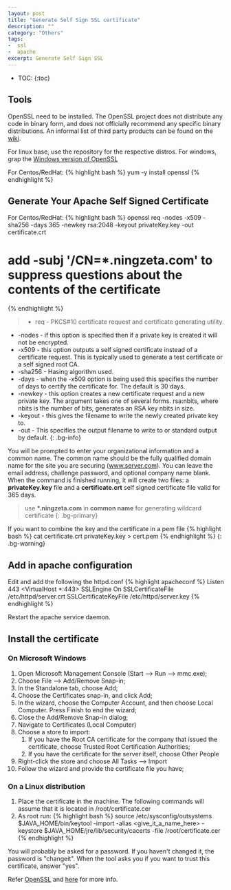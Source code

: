 ```yaml
---
layout: post
title: "Generate Self Sign SSL certificate"
description: ""
category: "Others"
tags:
-  ssl
-  apache
excerpt: Generate Self Sign SSL
---
```

* TOC:
{:toc}

## Tools
OpenSSL need to be installed. The OpenSSL project does not distribute any code in binary form, and does not officially recommend any specific binary distributions. An informal list of third party products can be found on the [wiki][]. 

For linux base, use the repository for the respective distros. For windows, grap the [Windows version of OpenSSL][]

For Centos/RedHat:
{% highlight bash %}
yum -y install openssl
{% endhighlight %}

##	Generate Your Apache Self Signed Certificate
For Centos/RedHat:
{% highlight bash %}
openssl req -nodes -x509 -sha256 -days 365 -newkey rsa:2048 -keyout privateKey.key -out certificate.crt

# add -subj '/CN=*.ningzeta.com' to suppress questions about the contents of the certificate

{% endhighlight %}

> * req - PKCS#10 certificate request and certificate generating utility.
* -nodes - if this option is specified then if a private key is created it will not be encrypted.
* -x509	- this option outputs a self signed certificate instead of a certificate request. This is typically used to generate a test certificate or a self signed root CA.
* -sha256 - Hasing algorithm used.
* -days - when the -x509 option is being used this specifies the number of days to certify the certificate for. The default is 30 days.
* -newkey - this option creates a new certificate request and a new private key. The argument takes one of several forms. rsa:nbits, where nbits is the number of bits, generates an RSA key nbits in size.
* -keyout - this gives the filename to write the newly created private key to.
* -out - This specifies the output filename to write to or standard output by default.
{: .bg-info}

You will be prompted to enter your organizational information and a common name. The common name should be the fully qualified domain name for the site you are securing (www.server.com). You can leave the email address, challenge password, and optional company name blank. When the command is finished running, it will create two files: a __privateKey.key__ file and a __certificate.crt__ self signed certificate file valid for 365 days.

> use __*.ningzeta.com__ in __common name__ for generating wildcard certificate
{: .bg-primary}

If you want to combine the key and the certificate in a pem file
{% highlight bash %}
cat certificate.crt privateKey.key > cert.pem
{% endhighlight %}
{: .bg-warning}

##	Add in apache configuration
Edit and add the following the httpd.conf
{% highlight apacheconf %}
Listen 443
<VirtualHost *:443>
   SSLEngine On
   SSLCertificateFile /etc/httpd/server.crt
   SSLCertificateKeyFile /etc/httpd/server.key
</VirtualHost>
{% endhighlight %}

Restart the apache service daemon.

## Install the certificate
###	On Microsoft Windows
1. Open Microsoft Management Console (Start --> Run --> mmc.exe);
2. Choose File --> Add/Remove Snap-in;
3. In the Standalone tab, choose Add;
4. Choose the Certificates snap-in, and click Add;
5. In the wizard, choose the Computer Account, and then choose Local Computer. Press Finish to end the wizard;
6. Close the Add/Remove Snap-in dialog;
7. Navigate to Certificates (Local Computer)
8. Choose a store to import:
	1. If you have the Root CA certificate for the company that issued the certificate, choose Trusted Root Certification Authorities;
	2. If you have the certificate for the server itself, choose Other People
9. Right-click the store and choose All Tasks --> Import
10. Follow the wizard and provide the certificate file you have;

###	On a Linux distribution
1. Place the certificate in the machine.  The following commands will assume that it is located in /root/certificate.cer
2. As root run:
{% highlight bash %}
source /etc/sysconfig/outsystems
$JAVA_HOME/bin/keytool -import -alias <give_it_a_name_here> -keystore $JAVA_HOME/jre/lib/security/cacerts -file /root/certificate.cer
{% endhighlight %}

You will probably be asked for a password. If you haven't changed it, the password is "changeit".
When the tool asks you if you want to trust this certificate, answer "yes".

Refer [OpenSSL][] and [here][] for more info.

[OpenSSL]:	https://www.openssl.org/
[wiki]:	https://wiki.openssl.org/index.php/Binaries
[Windows version of OpenSSL]:	http://slproweb.com/products/Win32OpenSSL.html
[here]: https://jamielinux.com/docs/openssl-certificate-authority/index.html
